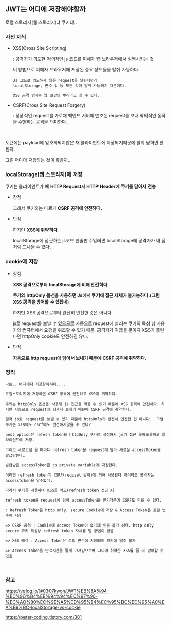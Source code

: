 ## JWT는 어디에 저장해야할까

로컬 스토리지(웹 스토리지)냐 쿠키냐..

### 사전 지식

- XSS(Cross Site Scripting)

  : 공격자가 의도한 악의적인 js 코드를 피해자 웹 브라우저에서 실행시키는 것

  이 방법으로 피해자 브라우저에 저장된 중요 정보들을 탈취 가능하다.

  ```
  Js 코드로 의도하지 않은 request를 날린다던가
  localStorage, 변수 값 등 모든 것이 탈취 가능하기 때문이다.

  XSS 공격 방지는 웹 보안의 뿌리라고 할 수 있다.
  ```

- CSRF(Cross Site Request Forgery)

  : 정상적인 request를 가로채 백엔드 서버에 변조된 request를 보내 악의적인 동작을 수행하는 공격을 의미한다.

<br />

토큰에는 payload에 암호화되지않은 채 클라이언트에 저장되기때문에 탈취 당하면 안된다.

그럼 어디에 저장되는 것이 좋을까..

### localStorage(웹 스토리지)에 저장

쿠키는 클라이언트가 **매 HTTP Request시 HTTP Header에 쿠키를 담아서 전송**

- 장점

  그래서 쿠키와는 다르게 **CSRF 공격에 안전하다.**

- 단점

  하지만 **XSS에 취약하다.**

  localStorage에 접근하는 js코드 한줄만 주입하면 localStorage에 공격자가 내 집처럼 드나들 수 있다.

### cookie에 저장

- 장점

  **XSS 공격으로부터 localStorage에 비해 안전하다.**

  **쿠키의 httpOnly 옵션을 사용하면 Js에서 쿠키에 접근 자체가 불가능하다.(그럼 XSS 공격을 방어할 수 있겠네)**

  하지만 XSS 공격으로부터 완전히 안전한 것은 아니다.

  js로 request를 보낼 수 있으므로 자동으로 request에 실리는 쿠키의 특성 상 사용자의 컴퓨터에서 요청을 위조할 수 있기 때문. 공격자가 귀찮을 뿐이지 XSS가 뚫린다면 httpOnly cookie도 안전하진 않다.

- 단점

  **자동으로 http request에 담아서 보내기 때문에 CSRF 공격에 취약하다.**

### 정리

```
나는.. 어디에다 저장할까하아....

로컬스토리지에 저장하면 CSRF 공격에 안전하고 XSS에 취약하다.

쿠키는 httpOnly 옵션을 사용해 js 접근을 막을 수 있기 때문에 XSS 공격에 안전하다. 하지만 자동으로 request에 담겨서 보내기 때문에 CSRF 공격에 취약하다.

결국 js로 request를 보낼 수 있기 때문에 httpOnly가 완전히 안전한 건 아니다.. 그럼 쿠키는 xss에도 csrf에도 안전하지않을 수 있다?
```

```
best option은 refesh token을 httpOnly 쿠키로 설정해서 js가 접근 못하도록하고 클라이언트에 저장.

그리고 새로고침 될 때마다 refresh token을 request에 담아 새로운 accessToken을 발급받는다.

발급받은 accessToken은 js private variable에 저장한다.

이러면 refresh token이 CSRF(requset 갈취)에 의해 사용된다 하더라도 공격자는 accessToken을 알수없다.

따라서 쿠키를 사용하여 XSS를 막고(refresh token 접근 X)

refresh token을 request에 담아 accessToken을 받기때문에 CSRF도 막을 수 있다.
```

```
: Refresh Token은 http only, secure Cookie에 저장 & Access Token은 로컬 변수에 저장

=> CSRF 공격 : Cookie에 Access Token이 없기에 인증 불가 상태. http only secure 쿠키 특성상 refresh token 자체를 털 방법이 없음

=> XSS 공격 : Access Token은 로컬 변수에 저장되어 있기에 탈취 불가

=> Access Token을 만료시간을 짧게 가져감으로써 그나마 취약한 XSS를 좀 더 방어할 수 있음
```

<br />

### 참고

https://velog.io/@0307kwon/JWT%EB%8A%94-%EC%96%B4%EB%94%94%EC%97%90-%EC%A0%80%EC%9E%A5%ED%95%B4%EC%95%BC%ED%95%A0%EA%B9%8C-localStorage-vs-cookie

https://peter-coding.tistory.com/381
